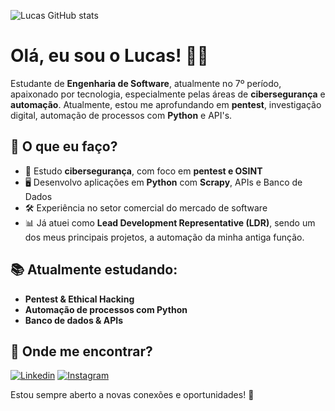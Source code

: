 ![Lucas GitHub stats](https://github-readme-stats.vercel.app/api?username=Lucasloureno137&show_icons=true&theme=tokyonight)

# Olá, eu sou o Lucas! 👋🏼

Estudante de **Engenharia de Software**, atualmente no 7º período, apaixonado por tecnologia, especialmente pelas áreas de **cibersegurança** e **automação**. Atualmente, estou me aprofundando em **pentest**, investigação digital, automação de processos com **Python** e API's.  

## 🚀 O que eu faço?
- 📌 Estudo **cibersegurança**, com foco em **pentest e OSINT**  
- 🖥️ Desenvolvo aplicações em **Python** com **Scrapy**, APIs e Banco de Dados  
- 🛠️ Experiência no setor comercial do mercado de software  
- 📊 Já atuei como **Lead Development Representative (LDR)**, sendo um dos meus principais projetos, a automação da minha antiga função.  

## 📚 Atualmente estudando:
- **Pentest & Ethical Hacking**  
- **Automação de processos com Python**  
- **Banco de dados & APIs**  

## 🔗 Onde me encontrar?
[![Linkedin](https://img.shields.io/badge/LinkedIn-0077B5?style=for-the-badge&logo=linkedin&logoColor=white)](https://www.linkedin.com/in/lucas-louren%C3%A7o-software/) 
[![Instagram](https://img.shields.io/badge/Instagram-E4405F?style=for-the-badge&logo=instagram&logoColor=white)](https://www.instagram.com/lucasdslourenco/)  

Estou sempre aberto a novas conexões e oportunidades! 🚀  
